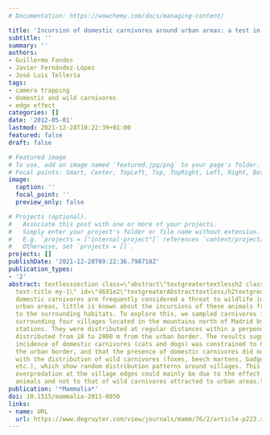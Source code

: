 ```yaml
---
# Documentation: https://wowchemy.com/docs/managing-content/

title: 'Incursion of domestic carnivores around urban areas: a test in central Spain'
subtitle: ''
summary: ''
authors:
- Guillermo Fandos
- Javier Fernández-López
- José Luis Tellería
tags: 
- camera trapping 
- domestic and wild carnivores
- edge effect
categories: []
date: '2012-05-01'
lastmod: 2021-12-28T10:22:39+01:00
featured: false
draft: false

# Featured image
# To use, add an image named `featured.jpg/png` to your page's folder.
# Focal points: Smart, Center, TopLeft, Top, TopRight, Left, Right, BottomLeft, Bottom, BottomRight.
image:
  caption: ''
  focal_point: ''
  preview_only: false

# Projects (optional).
#   Associate this post with one or more of your projects.
#   Simply enter your project's folder or file name without extension.
#   E.g. `projects = ["internal-project"]` references `content/project/deep-learning/index.md`.
#   Otherwise, set `projects = []`.
projects: []
publishDate: '2021-12-28T09:22:36.798718Z'
publication_types:
- '2'
abstract: textlesssection class=\"abstract\"textgreatertextlessh2 class=\"abstractTitle
  text-title my-1\" id=\"d691e2\"textgreaterAbstracttextless/h2textgreatertextlessptextgreaterAlthough
  domestic carnivores are frequently considered a threat to wildlife inside and around
  urban areas, little is known about the incursions of these animals from urban areas
  to the surrounding habitats. To explore this, we sampled carnivores in wooded areas
  surrounding four villages located in the mountains north of Madrid by using 40 camera-trapping
  stations. They were distributed at regular distances within a perpendicular transect
  distributed from 10 to 2000 m from the urban border. The results suggest that the
  incidence of domestic carnivores (cats and dogs) was constrained to &lt;400 m from
  the urban border, and that the presence of domestic carnivores did not interfere
  with the distribution of wild carnivores (foxes, beech martens, badgers, genets,
  etc.), which show random distribution patterns around villages. This means that
  overpredation at the village edges could mainly be due to the effect of domestic
  animals and not to that of wild carnivores attracted to urban areas.textless/ptextgreatertextless/sectiontextgreater
publication: '*Mammalia*'
doi: 10.1515/mammalia-2011-0050
links:
- name: URL
  url: https://www.degruyter.com/view/journals/mamm/76/2/article-p223.xml
---
```

